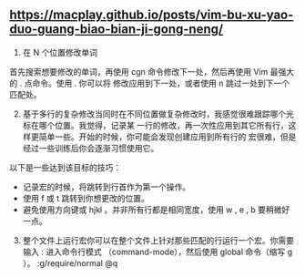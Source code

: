 ## https://macplay.github.io/posts/vim-bu-xu-yao-duo-guang-biao-bian-ji-gong-neng/

1. 在 N 个位置修改单词

首先搜索想要修改的单词，再使用 cgn 命令修改下一处，然后再使用 Vim 最强大的 . 点命令。使用 . 你可以将
修改应用到下一处，或者使用 n 跳过一处到下一个匹配处。

2. 基于多行的复杂修改当同时在不同位置做复杂修改时，我感觉很难跟踪哪个光标在哪个位置。我觉得，记录某
   一行的修改，再一次性应用到其它所有行，这样更简单一些。开始的时候，你可能会发现创建应用到所有行的
   宏很难，但是经过一些训练后你会逐渐习惯使用它。

以下是一些达到该目标的技巧：

- 记录宏的时候，将跳转到行首作为第一个操作。
- 使用 f 或 t 跳转到你想更改的位置。
- 避免使用方向键或 hjkl 。并非所有行都是相同宽度，使用 w , e , b 要稍微好一点。

3. 整个文件上运行宏你可以在整个文件上针对那些匹配的行运行一个宏。你需要输入 : 进入命令行模式
   （command-mode），然后使用 global 命令（缩写 g ）。 :g/require/normal @q
